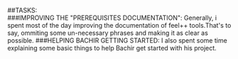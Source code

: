 ##TASKS:   
###IMPROVING THE "PREREQUISITES DOCUMENTATION":
Generally, i spent most of the day improving the documentation of feel++ tools.That's to say, ommiting some un-necessary phrases and making it as clear as possible.
###HELPING BACHIR GETTING STARTED:
I also spent some time explaining some basic things to help Bachir get started with his project.
